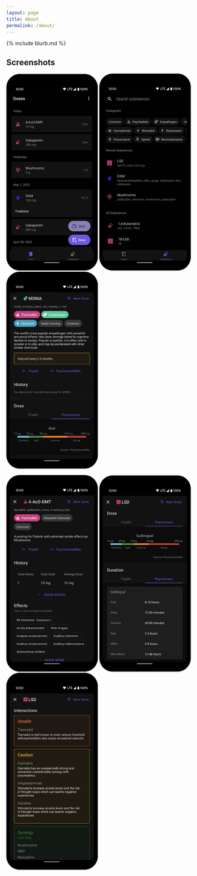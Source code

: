 ```yaml
---
layout: page
title: About
permalink: /about/
---
```


{% include blurb.md %}

## Screenshots

<a href="/screenshots/Screenshot01.png"><img width="243" src="/screenshots/Screenshot01.png"></a> <a href="/screenshots/Screenshot02.png"><img width="243" src="/screenshots/Screenshot02.png"></a> <a href="/screenshots/Screenshot06.png"><img width="243" src="/screenshots/Screenshot06.png"></a>

<a href="/screenshots/Screenshot03.png"><img width="243" src="screenshots/Screenshot03.png"></a> <a href="/screenshots/Screenshot04.png"><img width="243" src="/screenshots/Screenshot04.png"></a> <a href="/screenshots/Screenshot05.png"><img width="243" src="/screenshots/Screenshot05.png"></a>
